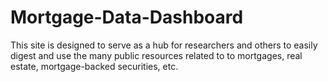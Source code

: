 # Mortgage-Data-Dashboard
This site is designed to serve as a hub for researchers and others to easily digest and use the many public resources related to to mortgages, real estate, mortgage-backed securities, etc.
